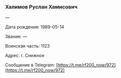 ### Халимов Руслан Хамисович

—

Дата рождения: 1989-05-14

Звание: —

Воинская часть: 1123

Адрес: г. Снежное

Сообщение в Telegram: [https://t.me/rf200_now/972](https://t.me/rf200_now/972)
